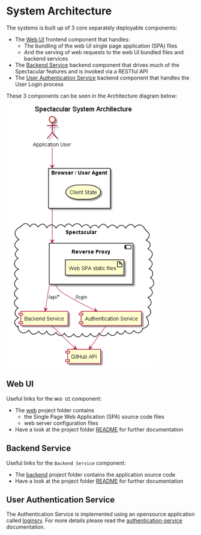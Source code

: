# System Architecture
The systems is built up of 3 core separately deployable components:
- The [Web UI](#web-ui) frontend component that handles:
  - The bundling of the web UI single page application (SPA) files
  - And the serving of web requests to the web UI bundled files and backend services
- The [Backend Service](#backend-service) backend component that drives much of the Spectacular features and is invoked via a RESTful API
- The [User Authentication Service](#user-authentication-service) backend component that handles the User Login process

These 3 components can be seen in the Architecture diagram below:

![system architecture diagram](diagrams/system-architecture.png)

## Web UI
Useful links for the `Web UI` component:
- The [web](../web) project folder contains 
  - the Single Page Web Application (SPA) source code files
  - web server configuration files
- Have a look at the project folder [README](../web/README.md) for further documentation

## Backend Service
Useful links for the `Backend Service` component:
- The [backend](../backend) project folder contains the application source code
- Have a look at the project folder [README](../backend/README.md) for further documentation

## User Authentication Service
The Authentication Service is implemented using an opensource application called [loginsrv](https://github.com/tarent/loginsrv). For more details please read the [authentication-service](../authentication-service.md) documentation.
